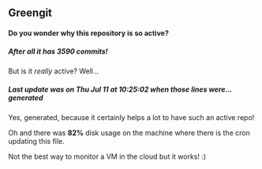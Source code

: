 ## Greengit

#### Do you wonder why this repository is so active?

##### After all it has 3590 commits!

But is it *really* active? Well...

##### Last update was on Thu Jul 11 at 10:25:02 when those lines were... generated

Yes, generated, because it certainly helps a lot to have such an active repo!

Oh and there was **82%** disk usage on the machine
where there is the cron updating this file.

Not the best way to monitor a VM in the cloud but it works! :)
